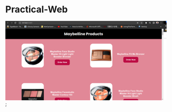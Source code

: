 # Practical-Web
![Sample Screenshot of Finished Product](./img/Screenshot%20from%202022-04-24%2000-07-03.png);